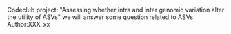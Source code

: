 Codeclub project: "Assessing whether intra and inter genomic variation alter the 
utility of ASVs"
we will answer some question related to ASVs
Author:XXX_xx

